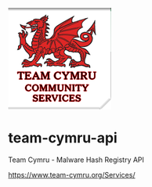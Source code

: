 ![cymru-api logo](https://raw.githubusercontent.com/blacktop/team-cymru-api/master/doc/logo.png)

team-cymru-api
=========

Team Cymru - Malware Hash Registry API

https://www.team-cymru.org/Services/
